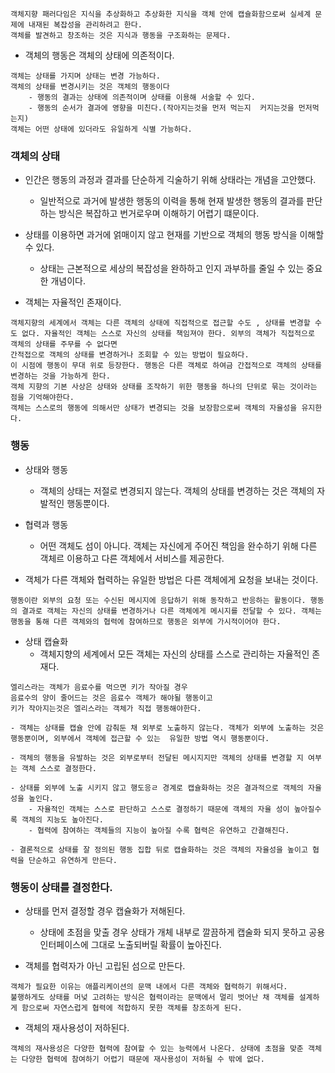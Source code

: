 

```
객체지향 패러다임은 지식을 추상화하고 추상화한 지식을 객체 안에 캡슐화함으로써 실세계 문제에 내재된 복잡성을 관리하려고 한다. 
객체를 발견하고 창조하는 것은 지식과 행동을 구조화하는 문제다.
```


- 객체의 행동은 객체의 상태에 의존적이다.
```
객체는 상태를 가지며 상태는 변경 가능하다.
객체의 상태를 변경시키는 것은 객체의 행동이다
    - 행동의 결과는 상태에 의존적이며 상태를 이용해 서술할 수 있다.
    - 행동의 순서가 결과에 영향을 미친다.(작아지는것을 먼저 먹는지  커지는것을 먼저먹는지)
객체는 어떤 상태에 있더라도 유일하게 식별 가능하다.
```

### 객체의 상태

- 인간은 행동의 과정과 결과를 단순하게 긱술하기 위해 상태라는 개념을 고안했다.
    - 일반적으로 과거에 발생한 행동의 이력을 통해 현재 발생한 행동의 결과를 판단하는 방식은 복잡하고 번거로우며 이해하기 어렵기 떄문이다.
- 상태를 이용하면 과거에 얽매이지 않고 현재를 기반으로 객체의 행동 방식을 이해할 수 있다. 
    - 상태는 근본적으로 세상의 복잡성을 완하하고 인지 과부하를 줄일 수 있는 중요한 개념이다.

- 객체는 자율적인 존재이다.
```
객체지향의 세계에서 객체는 다른 객체의 상태에 직접적으로 접근할 수도 , 상태를 변경할 수도 없다. 자율적인 객체는 스스로 자신의 상태를 책임져야 한다. 외부의 객체가 직접적으로 객체의 상태를 주무를 수 없다면
간적접으로 객체의 상태를 변경하거나 조회할 수 있는 방법이 필요하다. 
이 시점에 행동이 무대 위로 등장한다. 행동은 다른 객체로 하여금 간접적으로 객체의 상태를 변경하는 것을 가능하게 한다. 
객체 지향의 기본 사상은 상태와 상태를 조작하기 위한 행동을 하나의 단위로 묶는 것이라는 점을 기억해야한다. 
객체는 스스로의 행동에 의해서만 상태가 변경되는 것을 보장함으로써 객체의 자율성을 유지한다. 
```

### 행동

- 상태와 행동 
    - 객체의 상태는 저절로 변경되지 않는다. 객체의 상태를 변경하는 것은 객체의 자발적인 행동뿐이다.

- 협력과 행동
    - 어떤 객체도 섬이 아니다. 객체는 자신에게 주어진 책임을 완수하기 위해 다른 객체르 이용하고 다른 객체에서 서비스를 제공한다.

- 객체가 다른 객체와 협력하는 유일한 방법은 다른 객체에게 요청을 보내는 것이다. 

```
행동이란 외부의 요청 또는 수신된 메시지에 응답하기 위해 동작하고 반응하는 활동이다. 행동의 결과로 객체는 자신의 상태를 변경하거나 다른 객체에게 메시지를 전달할 수 있다. 객체는 행동을 통해 다른 객체와의 협력에 참여하므로 행동은 외부에 가시적이어야 한다.
```

- 상태 캡슐화
    - 객체지향의 세계에서 모든 객체는 자신의 상태를 스스로 관리하는 자율적인 존재다. 
```
엘리스라는 객체가 음료수를 먹으면 키가 작아질 경우
음료수의 양이 줄어드는 것은 음료수 객체가 해야될 행동이고
키가 작아지는것은 엘리스라는 객체가 직접 행동해야한다.
```
    - 객체는 상태를 캡슐 안에 감춰둔 채 외부로 노출하지 않는다. 객체가 외부에 노출하는 것은 행동뿐이며, 외부에서 객체에 접근할 수 있는  유일한 방법 역시 행동뿐이다.
    
    - 객체의 행동을 유발하는 것은 외부로부터 전달된 메시지지만 객체의 상태를 변경할 지 여부는 객체 스스로 결정한다.

    - 상태를 외부에 노출 시키지 않고 행도응ㄹ 경계로 캡슐화하는 것은 결과적으로 객체의 자율성을 높인다. 
        - 자율적인 객체는 스스로 판단하고 스스로 결정하기 때문에 객체의 자율 성이 높아질수록 객체의 지능도 높아진다.
        - 협력에 참여하는 객체들의 지능이 높아질 수록 협력은 유연하고 간결해진다. 

    - 결론적으로 상태를 잘 정의된 행동 집합 뒤로 캡슐화하는 것은 객체의 자율성을 높이고 협력을 단순하고 유연하게 만든다.    
### 행동이 상태를 결정한다.

- 상태를 먼저 결정할 경우 캡슐화가 저해된다. 
    - 상태에 초점을 맞출 경우 상태가 개체 내부로 깔끔하게 캡술화 되지 못하고 공용 인터페이스에 그대로 노출되버릴 확률이 높아진다.


- 객체를 협력자가 아닌 고립된 섬으로 만든다. 

```
객체가 필요한 이유는 애플리케이션의 문맥 내에서 다른 객체와 협력하기 위해서다.
불행하게도 상태를 머넞 고려하는 방식은 협력이라는 문맥에서 멀리 벗어난 채 객체를 설계하게 함으로써 자연스럽게 협력에 적합하지 못한 객체를 창조하게 된다.
```

- 객체의 재사용성이 저하된다.
```
객체의 재사용성은 다양한 협력에 참여할 수 있는 능력에서 나온다. 상태에 초점을 맞춘 객체는 다양한 협력에 참여하기 어렵기 때문에 재사용성이 저하될 수 밖에 없다. 
```

